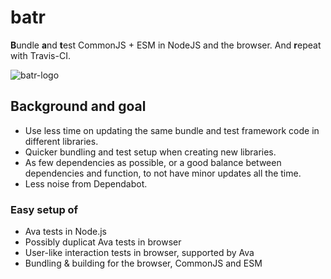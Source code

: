 # batr
**B**undle **a**nd **t**est CommonJS + ESM in NodeJS and the browser. And **r**epeat with Travis-CI.

![batr-logo](https://user-images.githubusercontent.com/236656/115827172-3757dd00-a40c-11eb-9687-70bb6e623d2b.png)


## Background and goal
* Use less time on updating the same bundle and test framework code in different libraries.
* Quicker bundling and test setup when creating new libraries.
* As few dependencies as possible, or a good balance between dependencies and function, to not have minor updates all the time.
* Less noise from Dependabot.

### Easy setup of
* Ava tests in Node.js
* Possibly duplicat Ava tests in browser
* User-like interaction tests in browser, supported by Ava
* Bundling & building for the browser, CommonJS and ESM
